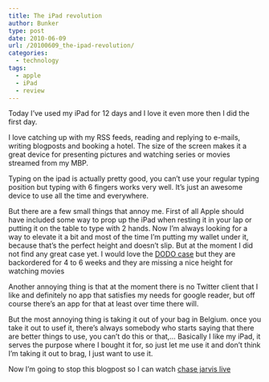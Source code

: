 ```yaml
---
title: The iPad revolution
author: Bunker
type: post
date: 2010-06-09
url: /20100609_the-ipad-revolution/
categories:
  - technology
tags:
  - apple
  - iPad
  - review
---
```

Today I&#8217;ve used my iPad for 12 days and I love it even more then I did the first day.

I love catching up with my RSS feeds, reading and replying to e-mails, writing blogposts and booking a hotel. The size of the screen makes it a great device for presenting pictures and watching series or movies streamed from my MBP.

Typing on the ipad is actually pretty good, you can&#8217;t use your regular typing position but typing with 6 fingers works very well. It&#8217;s just an awesome device to use all the time and everywhere.

But there are a few small things that annoy me. First of all Apple should have included some way to prop up the iPad when resting it in your lap or putting it on the table to type with 2 hands. Now I&#8217;m always looking for a way to elevate it a bit and most of the time I&#8217;m putting my wallet under it, because that&#8217;s the perfect height and doesn&#8217;t slip. But at the moment I did not find any great case yet. I would love the [DODO case][1] but they are backordered for 4 to 6 weeks and they are missing a nice height for watching movies

Another annoying thing is that at the moment there is no Twitter client that I like and definitely no app that satisfies my needs for google reader, but off course there&#8217;s an app for that at least over time there will.

But the most annoying thing is taking it out of your bag in Belgium. once you take it out to usef it, there&#8217;s always somebody who starts saying that there are better things to use, you can&#8217;t do this or that,&#8230; Basically I like my iPad, it serves the purpose where I bought it for, so just let me use it and don&#8217;t think I&#8217;m taking it out to brag, I just want to use it.

Now I&#8217;m going to stop this blogpost so I can watch [chase jarvis live][2]

 [1]: http://www.dodocase.com
 [2]: http://www.chasejarvis.com/live